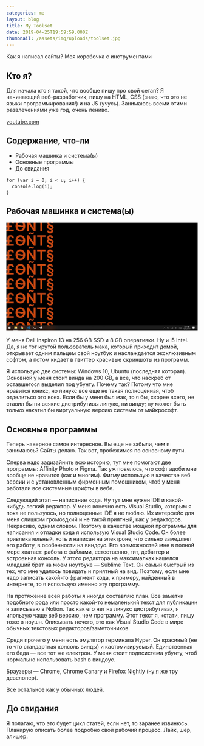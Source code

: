 ```yaml
---
categories: me
layout: blog
title: My Toolset
date: 2019-04-25T19:59:59.000Z
thumbnail: /assets/img/uploads/toolset.jpg
---
```


Как я написал сайты? Моя коробочка с инструментами
<!--more-->

## Кто я?

Для начала кто я такой, что вообще пишу про свой сетап? Я начинающий веб-разработчик, пишу на HTML, CSS (знаю, что это не языки программирования!) и на JS (учусь). Занимаюсь всеми этими развлечениями уже год, очень лениво.

[youtube.com](youtube.com)

## Содержание, что-ли

* Рабочая машинка и система(ы)
* Основные программы
* До свидания


```
for (var i = 0; i < u; i++) {
  console.log(i);
}
```

## Рабочая машинка и система(ы)

<a href="/assets/img/uploads/toolset.jpg" class="image-link" title="My desktop" target="_blank"><img src="/assets/img/uploads/toolset.jpg" alt="My desktop"></a>

У меня Dell Inspiron 13 на 256 GB SSD и 8 GB оперативки. Ну и i5 Intel. Да, я не тот крутой пользователь мака, который приходит домой, открывает одним пальцем свой ноутбук и наслаждается эксклюзивным софтом, а потом кидает в твиттер красивые скриншоты из программ.

Я использую две системы: Windows 10, Ubuntu (последняя которая). Основной у меня стоит винда на 200 GB, а все, что наскреб от оставшегося выделил под убунту. Почему так? Потому что мне нравится юникс, но линукс все еще не такая полноценная, чтоб отделиться ото всех. Если бы у меня был мак, то я бы, скорее всего, не ставил бы ни всякие дистрибутивы линукс, ни винду; ну может быть только накатил бы виртуальную версию системы от майкрософт.

## Основные программы

Теперь наверное самое интересное. Вы еще не забыли, чем я занимаюсь? Сайты делаю. Так вот, пробежимся по основному пути. 

Сперва надо задизайнить всю историю, тут мне помогают две программы: Affinity Photo и Figma. Так уж повелось, что софт адоби мне вообще не нравится (как и многим). Фигму использую в качестве веб версии и с установленным фирменным помощником, чтоб у меня работали все системные шрифты в вебе. 

Следующий этап — написание кода. Ну тут мне нужен IDE и какой-нибудь легкий редактор. У меня конечно есть Visual Studio, которым я пока не пользуюсь, но полноценные IDE я не люблю. Их интерфейс для меня слишком громоздкий и не такой приятный, как у редакторов. Некрасиво, одним словом. Поэтому в качестве мощной программы для написания и отладки кода я использую Visual Studio Code. Он более привлекательный, хоть и написан на электроне, что сильно замедляет его работу, в особенности на виндоус. Его возможностей мне в полной мере хватает: работа с файлами, естественно, гит, дебаггер и встроенная консоль. У этого редактора на максималках нашелся младший брат на моем ноутбуке — Sublime Text. Он самый быстрый из тех, что мне удалось повидать и приятный на вид. Поэтому, если мне надо записать какой-то фрагмент кода, к примеру, найденный в интернете, то я использую именно эту программу.

На протяжение всей работы я иногда составляю план. Все заметки подобного рода или просто какой-то немаленький текст для публикации я записываю в Notion. Так как его нет на линукс дистрибутивах, я ипользую чаще веб версию, чем программу. Этот текст я, кстати, пишу тоже в ноушн. Описывать нечего, это как Visual Studio Code в мире обычных текстовых редакторов/заметочников.

Среди прочего у меня есть эмулятор терминала Hyper. Он красивый (не то что стандартная консоль винды) и кастомизируемый. Единственная его беда — все тот же електрон. У меня стоит подпсистема убунту, чтоб нормально использовать bash в виндоус.

Браузеры — Chrome, Chrome Canary и Firefox Nightly (ну я же тру девелопер).

Все остальное как у обычных людей.

## До свидания

Я полагаю, что это будет цикл статей, если нет, то заранее извинюсь. Планирую описать более подробно свой рабочий процесс. Лайк, шер, алишер.
